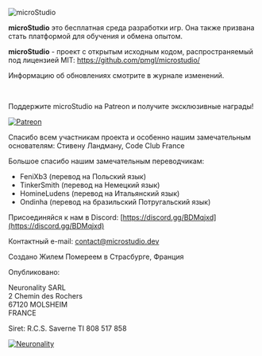 ![microStudio](/img/microstudiologo.svg "microStudio")

**microStudio** это бесплатная среда разработки игр. Она также призвана стать платформой для обучения и обмена опытом.

**microStudio** - проект с открытым исходным кодом, распространяемый под лицензией MIT: https://github.com/pmgl/microstudio/

Информацию об обновлениях смотрите в журнале изменений.

<br />

Поддержите microStudio на Patreon и получите эксклюзивные награды!

<a href="https://www.patreon.com/microstudiodev" target="_blank"><img src="/img/patreon.png" title="Patreon" alt="Patreon" style="width: auto"></a>

Спасибо всем участникам проекта и особенно нашим замечательным основателям: Стивену Ландману, Code Club France

Большое спасибо нашим замечательным переводчикам:
* FeniXb3 (перевод на Польский язык)
* TinkerSmith (перевод на Немецкий язык)
* HomineLudens (перевод на Итальянский язык)
* Ondinha (перевод на бразильский Потругальский язык)

<i class="fab fa-discord"></i> Присоединяйся к нам в Discord: [https://discord.gg/BDMqjxd](https://discord.gg/BDMqjxd)

<i class="fa fa-envelope"></i> Контактный e-mail: [contact@microstudio.dev](mailto:contact@microstudio.dev)

Создано Жилем Помереем в Страсбурге, Франция

Опубликовано:

Neuronality SARL<br/>
2 Chemin des Rochers<br/>
67120 MOLSHEIM<br/>
FRANCE

Siret: R.C.S. Saverne TI 808 517 858<br/>

[![Neuronality](/img/neuronality.svg "Neuronality")](https://www.neuronality.com)